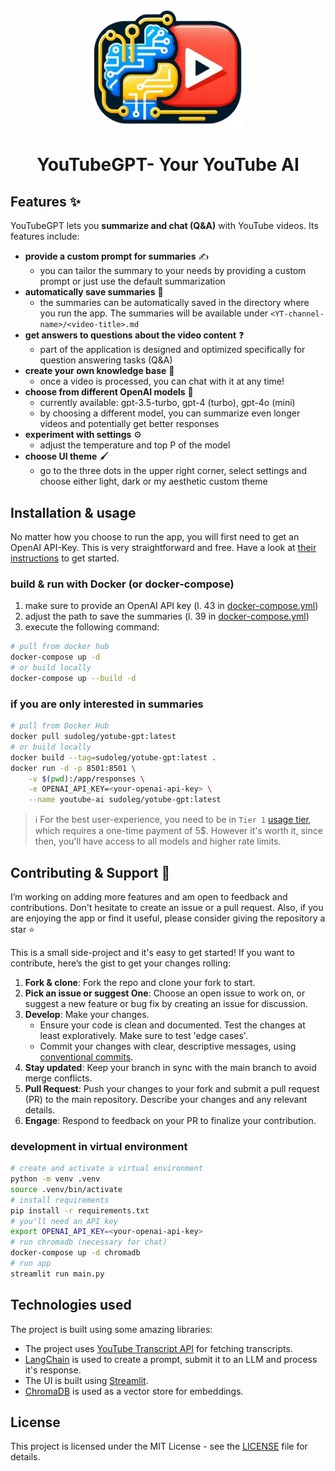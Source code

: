 <p align="center">
  <img src=".assets/yt-summarizer-logo.png" alt="Logo" width="250">
</p>

<h1 align="center">YouTubeGPT- Your YouTube AI</h1>

## Features :sparkles:

YouTubeGPT lets you **summarize and chat (Q&A)** with YouTube videos. Its features include:

- **provide a custom prompt for summaries** :writing_hand:
  - you can tailor the summary to your needs by providing a custom prompt or just use the default summarization
- **automatically save summaries** :open_file_folder:
  - the summaries can be automatically saved in the directory where you run the app. The summaries will be available under `<YT-channel-name>/<video-title>.md`
- **get answers to questions about the video content** :question:
  - part of the application is designed and optimized specifically for question answering tasks (Q&A)
- **create your own knowledge base**  :floppy_disk:
  - once a video is processed, you can chat with it at any time!
- **choose from different OpenAI models** :robot:
  - currently available: gpt-3.5-turbo, gpt-4 (turbo), gpt-4o (mini)
  - by choosing a different model, you can summarize even longer videos and potentially get better responses
- **experiment with settings** :gear:
  - adjust the temperature and top P of the model
- **choose UI theme** :paintbrush:
  - go to the three dots in the upper right corner, select settings and choose either light, dark or my aesthetic custom theme

## Installation & usage

No matter how you choose to run the app, you will first need to get an OpenAI API-Key. This is very straightforward and free. Have a look at [their instructions](https://platform.openai.com/docs/quickstart/account-setup) to get started.  

### build & run with Docker (or docker-compose)

1. make sure to provide an OpenAI API key (l. 43 in [docker-compose.yml](docker-compose.yml))
2. adjust the path to save the summaries (l. 39 in [docker-compose.yml](docker-compose.yml))
3. execute the following command:

```bash
# pull from docker hub
docker-compose up -d
# or build locally
docker-compose up --build -d
```

### if you are only interested in summaries

```bash
# pull from Docker Hub
docker pull sudoleg/yotube-gpt:latest
# or build locally
docker build --tag=sudoleg/yotube-gpt:latest .
docker run -d -p 8501:8501 \
    -v $(pwd):/app/responses \
    -e OPENAI_API_KEY=<your-openai-api-key> \
    --name youtube-ai sudoleg/yotube-gpt:latest
```

> :information_source: For the best user-experience, you need to be in `Tier 1` [usage tier](https://platform.openai.com/docs/guides/rate-limits/usage-tiers), which requires a one-time payment of 5$. However it's worth it, since then, you'll have access to all models and higher rate limits.

## Contributing & Support :handshake:

I’m working on adding more features and am open to feedback and contributions. Don't hesitate to create an issue or a pull request. Also, if you are enjoying the app or find it useful, please consider giving the repository a star :star:

This is a small side-project and it's easy to get started! If you want to contribute, here’s the gist to get your changes rolling:

1. **Fork & clone**: Fork the repo and clone your fork to start.
2. **Pick an issue or suggest One**: Choose an open issue to work on, or suggest a new feature or bug fix by creating an issue for discussion.
3. **Develop**: Make your changes.
   - Ensure your code is clean and documented. Test the changes at least exploratively. Make sure to test 'edge cases'.
   - Commit your changes with clear, descriptive messages, using [conventional commits](https://www.conventionalcommits.org/en/v1.0.0/).
4. **Stay updated**: Keep your branch in sync with the main branch to avoid merge conflicts.
5. **Pull Request**: Push your changes to your fork and submit a pull request (PR) to the main repository. Describe your changes and any relevant details.
6. **Engage**: Respond to feedback on your PR to finalize your contribution.

### development in virtual environment

```bash
# create and activate a virtual environment
python -m venv .venv
source .venv/bin/activate
# install requirements
pip install -r requirements.txt
# you'll need an API key
export OPENAI_API_KEY=<your-openai-api-key>
# run chromadb (necessary for chat)
docker-compose up -d chromadb
# run app
streamlit run main.py
```

## Technologies used

The project is built using some amazing libraries:

- The project uses [YouTube Transcript API](https://github.com/jdepoix/youtube-transcript-api) for fetching transcripts.
- [LangChain](https://github.com/langchain-ai/langchain) is used to create a prompt, submit it to an LLM and process it's response.
- The UI is built using [Streamlit](https://github.com/streamlit/streamlit).
- [ChromaDB](https://docs.trychroma.com/) is used as a vector store for embeddings.

## License

This project is licensed under the MIT License - see the [LICENSE](./LICENSE) file for details.
